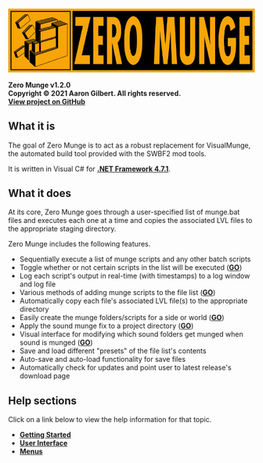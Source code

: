![Zero Munge](images/app_banner.jpg)

**Zero Munge v1.2.0**  
**Copyright © 2021 Aaron Gilbert. All rights reserved.**    
[**View project on GitHub**](https://github.com/Gametoast/ZeroMunge)

## What it is

The goal of Zero Munge is to act as a robust replacement for VisualMunge, the automated build tool provided with the SWBF2 mod tools.  

It is written in Visual C# for [**.NET Framework 4.7.1**](https://www.microsoft.com/en-us/download/details.aspx?id=56116).

## What it does

At its core, Zero Munge goes through a user-specified list of munge.bat files and executes each one at a time and copies the associated LVL files to the appropriate staging directory.  

Zero Munge includes the following features.

- Sequentially execute a list of munge scripts and any other batch scripts
- Toggle whether or not certain scripts in the list will be executed ([**GO**](topic_ui_filelist.html))
- Log each script's output in real-time (with timestamps) to a log window and log file
- Various methods of adding munge scripts to the file list ([**GO**](topic_gs.html#adding-munge-scripts-to-the-file-list))
- Automatically copy each file's associated LVL file(s) to the appropriate directory
- Easily create the munge folders/scripts for a side or world ([**GO**](topic_menu_tools.html))
- Apply the sound munge fix to a project directory ([**GO**](topic_menu_tools.html))
- Visual interface for modifying which sound folders get munged when sound is munged ([**GO**](topic_menu_tools.html))
- Save and load different "presets" of the file list's contents
- Auto-save and auto-load functionality for save files
- Automatically check for updates and point user to latest release's download page

## Help sections

Click on a link below to view the help information for that topic.

- [**Getting Started**](topic_gs.html)
- [**User Interface**](topic_ui.html)
- [**Menus**](topic_menu.html)